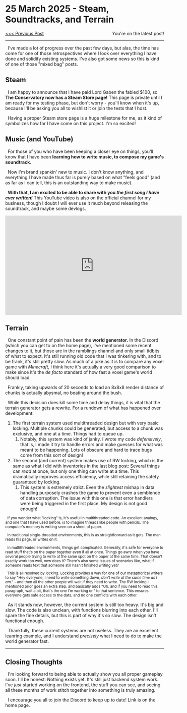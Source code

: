 # 25 March 2025 - Steam, Soundtracks, and Terrain
<span style="float:left">[&lt;&lt;&lt; Previous Post](../03/15.md)</span>
<!--<span style="float:right">[Next Post &gt;&gt;&gt;]()</span>-->
<span style="float:right">You're on the latest post!</span>
<br/>
***

&nbsp;&nbsp;I've made a lot of progress over the past few days, but alas, the time has come for one of those retrospectives where I look over everything I have done and solidify existing systems. I've also got some news so this is kind of one of those "mixed bag" posts.

## Steam

&nbsp;&nbsp;I am happy to announce that I have paid Lord Gaben the fabled $100, so **The Conservatory now has a Steam Store page!** This page is private until I am ready for my testing phase, but don't worry - you'll know when it's up, because I'll be asking you all to wishlist it or join the tests that I host.

&nbsp;&nbsp;Having a proper Steam store page is a huge milestone for me, as it kind of symbolizes how far I have come on this project. I'm so excited!

## Music (and YouTube)

&nbsp;&nbsp;For those of you who have been keeping a closer eye on things, you'll know that I have been **learning how to write music, to compose my game's soundtrack.**

&nbsp;&nbsp;Now I'm brand spankin' new to music. I don't know anything, and everything I have made thus far is purely based on what "feels good" (and as far as I can tell, this is an outstanding way to make music).

&nbsp;&nbsp;**With that, I am excited to be able to share with you *the first song I have ever written!*** This YouTube video is also on the official channel for my business, though I doubt I will ever use it much beyond releasing the soundtrack, and maybe some devlogs.

<center>
<iframe width="560" height="315" src="https://www.youtube-nocookie.com/embed/QvJCRtUWNhI?si=eoqMn_2BScHISTp6" title="YouTube video player" frameborder="0" allow="accelerometer; autoplay; clipboard-write; encrypted-media; gyroscope; picture-in-picture; web-share" referrerpolicy="strict-origin-when-cross-origin" allowfullscreen></iframe>
</center>

## Terrain

&nbsp;&nbsp;One constant point of pain has been the **world generator.** In the Discord (which you can get to on the home page), I've mentioned some recent changes to it, but those are in the ramblings channel and only small tidbits of what to expect. It's still running old code that I was tinkering with, and to be frank, it's still pretty slow. As much of a joke as it is to compare any voxel game with *Minecraft*, I think here it's actually a very good comparison to make since it's the *de facto* standard of how fast a voxel game's world should load.

&nbsp;&nbsp;Frankly, taking upwards of 20 seconds to load an 8x8x8 render distance of chunks is actually abysmal, no beating around the bush.

&nbsp;&nbsp;While this decision does kill some time and delay things, it is vital that the terrain generator gets a rewrite. For a rundown of what has happened over development:

1. The first terrain system used multithreaded design but with very basic locking. Multiple chunks could be generated, but access to a chunk was exclusive, and one at a time. Things had to queue up.
    1. Notably, this system was kind of janky. I wrote my code *defensively*, that is, I made it try to handle errors and make guesses for what was meant to be happening. Lots of obscure and hard to trace bugs come from this sort of design!
2. The second (and current) system makes use of RW locking, which is the same as what I did with inventories in the last blog post: Several things can *read* at once, but only one thing can write at a time. This dramatically improves access efficiency, while still retaining the safety guaranteed by locking.
    1. This system is extremely strict. Even the *slightest* mishap in data handling purposely crashes the game to prevent even a semblence of data corruption. The issue with this one is that error handlers were being triggered in the first place. My design is not good enough!

<small>

&nbsp;&nbsp;If you wonder what "locking" is, it's useful in multithreaded code. An excellent analogy, and one that I have used before, is to imagine threads like people with pencils. The computer's memory is writing seen on a sheet of paper.

&nbsp;&nbsp;In traditional single-threaded environments, this is as straightforward as it gets. The man reads his page, or writes on it.

&nbsp;&nbsp;In multithreaded environments, things get complicated. Generally, it's safe for everyone to read stuff that's on the paper together even if all at once. Things go awry when you have several people trying to write at the same spot on the paper at the same time. That doesn't exactly work too well, now does it? There's also some issues of scenarios like, what if someone reads text that someone still hasn't finished writing yet?

&nbsp;&nbsp;This is all resolved by *locking*. Locking provides a way for one of our metaphorical writers to say "Hey everyone, I need to write something down, *don't write at the same time as I am*." - and then all the other people will wait if they need to write. The RW locking I mentioned prior goes an extra step, and basically adds "Oh, and if you need to read this paragraph, wait a bit, that's the one I'm working on" to that sentence. This ensures everyone gets safe access to the data, and no one conflicts with each other.

</small>

&nbsp;&nbsp;As it stands now, however, the current system is still too heavy. It's big and slow. The code is also unclean, with functions blurring into each other. I'll spare the fine details, but this is part of why it's so slow. The design isn't functional enough.

&nbsp;&nbsp;Thankfully, these current systems are not useless. They are an excellent leanring example, and I understand *precisely* what I need to do to make the world generator fast.

***

## Closing Thoughts

&nbsp;&nbsp;I'm looking forward to being able to actually show you all proper gameplay soon. I'll be honest: Nothing exists yet. It's still just backend system work. I've *just* started working on the frontend, the stuff you can see, and seeing all these months of work stitch together into something is truly amazing.

&nbsp;&nbsp;I encourage you all to join the Discord to keep up to date! Link is on the home page.
